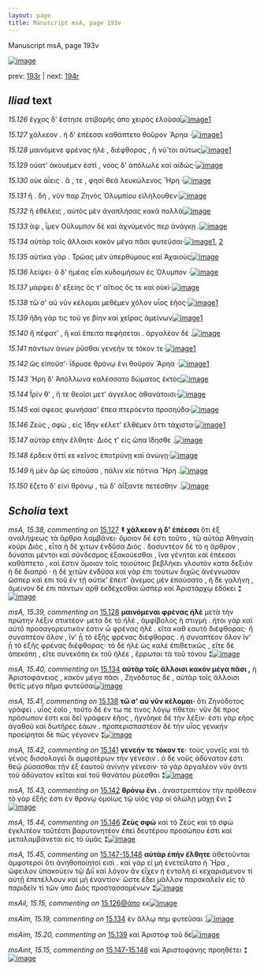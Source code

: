 ```yaml
---
layout: page
title: Manuscript msA, page 193v
---
```


Manuscript msA, page 193v

[![image](http://www.homermultitext.org/iipsrv?OBJ=IIP,1.0&FIF=/project/homer/pyramidal/deepzoom/hmt/vaimg/2017a/VA193VN_0695.tif&WID=100&CVT=JPEG)](http://www.homermultitext.org/ict2/?urn=urn:cite2:hmt:vaimg.2017a:VA193VN_0695)

prev:  [193r](../193r/) | next:  [194r](../194r/)

## *Iliad* text

*15.126* <a id="15.126"/> ἔγχος δ' ἔστησε στιβαρῆς ἀπο χειρὸς ἑλοῦσα[![image](http://www.homermultitext.org/iipsrv?OBJ=IIP,1.0&FIF=/project/homer/pyramidal/deepzoom/hmt/vaimg/2017a/VA193VN_0695.tif&RGN=0.486,0.2261,0.382,0.0323&WID=1000&CVT=JPEG)](http://www.homermultitext.org/ict2/?urn=urn:cite2:hmt:vaimg.2017a:VA193VN_0695@0.486,0.2261,0.382,0.0323)[1](#msAil_15.15)

*15.127* <a id="15.127"/> χάλκεον . ἡ δ' ἐπέεσσι καθάπτετο θοῦρον Ἄρηα ·[![image](http://www.homermultitext.org/iipsrv?OBJ=IIP,1.0&FIF=/project/homer/pyramidal/deepzoom/hmt/vaimg/2017a/VA193VN_0695.tif&RGN=0.487,0.2487,0.406,0.0323&WID=1000&CVT=JPEG)](http://www.homermultitext.org/ict2/?urn=urn:cite2:hmt:vaimg.2017a:VA193VN_0695@0.487,0.2487,0.406,0.0323)[1](#msA_15.38)

*15.128* <a id="15.128"/> μαινόμενε φρένας ἠλὲ , διέφθορας , ῆ νύ̆ τοι αύτως[![image](http://www.homermultitext.org/iipsrv?OBJ=IIP,1.0&FIF=/project/homer/pyramidal/deepzoom/hmt/vaimg/2017a/VA193VN_0695.tif&RGN=0.49,0.2675,0.434,0.0323&WID=1000&CVT=JPEG)](http://www.homermultitext.org/ict2/?urn=urn:cite2:hmt:vaimg.2017a:VA193VN_0695@0.49,0.2675,0.434,0.0323)[1](#msA_15.39)

*15.129* <a id="15.129"/> ούατ' ἀκουέμεν ἐστὶ , νόος δ' ἀπόλωλε καὶ αἰδώς·[![image](http://www.homermultitext.org/iipsrv?OBJ=IIP,1.0&FIF=/project/homer/pyramidal/deepzoom/hmt/vaimg/2017a/VA193VN_0695.tif&RGN=0.494,0.2885,0.416,0.0263&WID=1000&CVT=JPEG)](http://www.homermultitext.org/ict2/?urn=urn:cite2:hmt:vaimg.2017a:VA193VN_0695@0.494,0.2885,0.416,0.0263)

*15.130* <a id="15.130"/> οὐκ ἀΐεις . ἅ , τε , φησὶ θεὰ λευκώλενος Ἥρη ·[![image](http://www.homermultitext.org/iipsrv?OBJ=IIP,1.0&FIF=/project/homer/pyramidal/deepzoom/hmt/vaimg/2017a/VA193VN_0695.tif&RGN=0.495,0.3095,0.369,0.0233&WID=1000&CVT=JPEG)](http://www.homermultitext.org/ict2/?urn=urn:cite2:hmt:vaimg.2017a:VA193VN_0695@0.495,0.3095,0.369,0.0233)

*15.131* <a id="15.131"/> ἣ . δὴ , νῦν παρ Ζηνὸς Ὀλυμπίου εἰλήλουθεν·[![image](http://www.homermultitext.org/iipsrv?OBJ=IIP,1.0&FIF=/project/homer/pyramidal/deepzoom/hmt/vaimg/2017a/VA193VN_0695.tif&RGN=0.487,0.3246,0.387,0.0263&WID=1000&CVT=JPEG)](http://www.homermultitext.org/ict2/?urn=urn:cite2:hmt:vaimg.2017a:VA193VN_0695@0.487,0.3246,0.387,0.0263)

*15.132* <a id="15.132"/> ῆ ἐθέλεις , αὐτὸς μὲν ἀναπλήσας κακὰ πολλὰ[![image](http://www.homermultitext.org/iipsrv?OBJ=IIP,1.0&FIF=/project/homer/pyramidal/deepzoom/hmt/vaimg/2017a/VA193VN_0695.tif&RGN=0.491,0.3456,0.387,0.0263&WID=1000&CVT=JPEG)](http://www.homermultitext.org/ict2/?urn=urn:cite2:hmt:vaimg.2017a:VA193VN_0695@0.491,0.3456,0.387,0.0263)

*15.133* <a id="15.133"/> ὰψ , ΐμεν Οὔλυμπον δὲ καὶ ἀχνύμενός περ ἀνάγκῃ .[![image](http://www.homermultitext.org/iipsrv?OBJ=IIP,1.0&FIF=/project/homer/pyramidal/deepzoom/hmt/vaimg/2017a/VA193VN_0695.tif&RGN=0.489,0.3644,0.409,0.0263&WID=1000&CVT=JPEG)](http://www.homermultitext.org/ict2/?urn=urn:cite2:hmt:vaimg.2017a:VA193VN_0695@0.489,0.3644,0.409,0.0263)

*15.134* <a id="15.134"/> αὐτὰρ τοῖς ἄλλοισι κακὸν μέγα πᾶσι φυτεῦσαι·[![image](http://www.homermultitext.org/iipsrv?OBJ=IIP,1.0&FIF=/project/homer/pyramidal/deepzoom/hmt/vaimg/2017a/VA193VN_0695.tif&RGN=0.49,0.3847,0.409,0.0263&WID=1000&CVT=JPEG)](http://www.homermultitext.org/ict2/?urn=urn:cite2:hmt:vaimg.2017a:VA193VN_0695@0.49,0.3847,0.409,0.0263)[1](#msAim_15.19), [2](#msA_15.40)

*15.135* <a id="15.135"/> αὐτίκα γὰρ . Τρῶας μὲν ὑπερθύμους καὶ Ἀχαιοὺς[![image](http://www.homermultitext.org/iipsrv?OBJ=IIP,1.0&FIF=/project/homer/pyramidal/deepzoom/hmt/vaimg/2017a/VA193VN_0695.tif&RGN=0.49,0.402,0.413,0.0263&WID=1000&CVT=JPEG)](http://www.homermultitext.org/ict2/?urn=urn:cite2:hmt:vaimg.2017a:VA193VN_0695@0.49,0.402,0.413,0.0263)

*15.136* <a id="15.136"/> λείψει· ὃ δ' ἡμέας εἶσι κυδοιμήσων ἐς Όλυμπον ·[![image](http://www.homermultitext.org/iipsrv?OBJ=IIP,1.0&FIF=/project/homer/pyramidal/deepzoom/hmt/vaimg/2017a/VA193VN_0695.tif&RGN=0.489,0.423,0.413,0.0263&WID=1000&CVT=JPEG)](http://www.homermultitext.org/ict2/?urn=urn:cite2:hmt:vaimg.2017a:VA193VN_0695@0.489,0.423,0.413,0.0263)

*15.137* <a id="15.137"/> μάρψει δ' εξείης ὅς τ' αἴτιος ὅς τε καὶ οὐκί·[![image](http://www.homermultitext.org/iipsrv?OBJ=IIP,1.0&FIF=/project/homer/pyramidal/deepzoom/hmt/vaimg/2017a/VA193VN_0695.tif&RGN=0.489,0.4425,0.377,0.0263&WID=1000&CVT=JPEG)](http://www.homermultitext.org/ict2/?urn=urn:cite2:hmt:vaimg.2017a:VA193VN_0695@0.489,0.4425,0.377,0.0263)

*15.138* <a id="15.138"/> τῶ σ' αῦ νῦν κέλομαι μεθέμεν χόλον υἷος ἑῆος·[![image](http://www.homermultitext.org/iipsrv?OBJ=IIP,1.0&FIF=/project/homer/pyramidal/deepzoom/hmt/vaimg/2017a/VA193VN_0695.tif&RGN=0.489,0.4613,0.418,0.0263&WID=1000&CVT=JPEG)](http://www.homermultitext.org/ict2/?urn=urn:cite2:hmt:vaimg.2017a:VA193VN_0695@0.489,0.4613,0.418,0.0263)[1](#msA_15.41)

*15.139* <a id="15.139"/> ἤδη γάρ τις τοῦ γε βίην καὶ χεῖρας ἀμείνων[![image](http://www.homermultitext.org/iipsrv?OBJ=IIP,1.0&FIF=/project/homer/pyramidal/deepzoom/hmt/vaimg/2017a/VA193VN_0695.tif&RGN=0.489,0.4763,0.404,0.0263&WID=1000&CVT=JPEG)](http://www.homermultitext.org/ict2/?urn=urn:cite2:hmt:vaimg.2017a:VA193VN_0695@0.489,0.4763,0.404,0.0263)[1](#msAim_15.20)

*15.140* <a id="15.140"/> ἢ πέφατ' , ἢ καὶ ἔπειτα πεφήσεται . ἀργαλέον δὲ .[![image](http://www.homermultitext.org/iipsrv?OBJ=IIP,1.0&FIF=/project/homer/pyramidal/deepzoom/hmt/vaimg/2017a/VA193VN_0695.tif&RGN=0.49,0.4951,0.427,0.0263&WID=1000&CVT=JPEG)](http://www.homermultitext.org/ict2/?urn=urn:cite2:hmt:vaimg.2017a:VA193VN_0695@0.49,0.4951,0.427,0.0263)

*15.141* <a id="15.141"/> πάντων ἀνων ῥῦσθαι γενεήν τε τόκον τε·[![image](http://www.homermultitext.org/iipsrv?OBJ=IIP,1.0&FIF=/project/homer/pyramidal/deepzoom/hmt/vaimg/2017a/VA193VN_0695.tif&RGN=0.483,0.5147,0.384,0.0278&WID=1000&CVT=JPEG)](http://www.homermultitext.org/ict2/?urn=urn:cite2:hmt:vaimg.2017a:VA193VN_0695@0.483,0.5147,0.384,0.0278)[1](#msA_15.42)

*15.142* <a id="15.142"/> ὣς εἰποῦσ'· ΐδρυσε θρόνῳ ἔνι θοῦρον Ἄρηα ·[![image](http://www.homermultitext.org/iipsrv?OBJ=IIP,1.0&FIF=/project/homer/pyramidal/deepzoom/hmt/vaimg/2017a/VA193VN_0695.tif&RGN=0.482,0.5334,0.421,0.0278&WID=1000&CVT=JPEG)](http://www.homermultitext.org/ict2/?urn=urn:cite2:hmt:vaimg.2017a:VA193VN_0695@0.482,0.5334,0.421,0.0278)[1](#msA_15.43)

*15.143* <a id="15.143"/> Ἥρη δ' Ἀπόλλωνα καλέσσατο δώματος ἐκτὸς[![image](http://www.homermultitext.org/iipsrv?OBJ=IIP,1.0&FIF=/project/homer/pyramidal/deepzoom/hmt/vaimg/2017a/VA193VN_0695.tif&RGN=0.482,0.553,0.421,0.0278&WID=1000&CVT=JPEG)](http://www.homermultitext.org/ict2/?urn=urn:cite2:hmt:vaimg.2017a:VA193VN_0695@0.482,0.553,0.421,0.0278)

*15.144* <a id="15.144"/> Ϊ͂ρίν θ' , ἥ τε θεοῖσι μετ' άγγελος ἀθανάτοισι·[![image](http://www.homermultitext.org/iipsrv?OBJ=IIP,1.0&FIF=/project/homer/pyramidal/deepzoom/hmt/vaimg/2017a/VA193VN_0695.tif&RGN=0.481,0.5733,0.389,0.0278&WID=1000&CVT=JPEG)](http://www.homermultitext.org/ict2/?urn=urn:cite2:hmt:vaimg.2017a:VA193VN_0695@0.481,0.5733,0.389,0.0278)

*15.145* <a id="15.145"/> καί σφεας φωνήσασ' ἔπεα πτερόεντα προσηύδα·[![image](http://www.homermultitext.org/iipsrv?OBJ=IIP,1.0&FIF=/project/homer/pyramidal/deepzoom/hmt/vaimg/2017a/VA193VN_0695.tif&RGN=0.48,0.5905,0.436,0.0278&WID=1000&CVT=JPEG)](http://www.homermultitext.org/ict2/?urn=urn:cite2:hmt:vaimg.2017a:VA193VN_0695@0.48,0.5905,0.436,0.0278)

*15.146* <a id="15.146"/> Ζεὺς , σφὼ , εἰς Ί̈δην κέλετ' ἐλθέμεν ὅττι τάχιστα·[![image](http://www.homermultitext.org/iipsrv?OBJ=IIP,1.0&FIF=/project/homer/pyramidal/deepzoom/hmt/vaimg/2017a/VA193VN_0695.tif&RGN=0.48,0.6108,0.436,0.0278&WID=1000&CVT=JPEG)](http://www.homermultitext.org/ict2/?urn=urn:cite2:hmt:vaimg.2017a:VA193VN_0695@0.48,0.6108,0.436,0.0278)[1](#msA_15.44)

*15.147* <a id="15.147"/> αὐτὰρ ἐπὴν ἔλθητε· Διός τ' εἰς ῶπα ἴ̈δησθε .[![image](http://www.homermultitext.org/iipsrv?OBJ=IIP,1.0&FIF=/project/homer/pyramidal/deepzoom/hmt/vaimg/2017a/VA193VN_0695.tif&RGN=0.48,0.6296,0.422,0.0278&WID=1000&CVT=JPEG)](http://www.homermultitext.org/ict2/?urn=urn:cite2:hmt:vaimg.2017a:VA193VN_0695@0.48,0.6296,0.422,0.0278)

*15.148* <a id="15.148"/> ἔρδειν ὅττί κε κεῖνος ἐποτρύνῃ καὶ ἀνώγῃ·[![image](http://www.homermultitext.org/iipsrv?OBJ=IIP,1.0&FIF=/project/homer/pyramidal/deepzoom/hmt/vaimg/2017a/VA193VN_0695.tif&RGN=0.481,0.6491,0.404,0.0278&WID=1000&CVT=JPEG)](http://www.homermultitext.org/ict2/?urn=urn:cite2:hmt:vaimg.2017a:VA193VN_0695@0.481,0.6491,0.404,0.0278)

*15.149* <a id="15.149"/> ἡ μὲν ἂρ ὣς εἰποῦσα , πάλιν κίε πότνια Ἥρη .[![image](http://www.homermultitext.org/iipsrv?OBJ=IIP,1.0&FIF=/project/homer/pyramidal/deepzoom/hmt/vaimg/2017a/VA193VN_0695.tif&RGN=0.479,0.6679,0.412,0.0278&WID=1000&CVT=JPEG)](http://www.homermultitext.org/ict2/?urn=urn:cite2:hmt:vaimg.2017a:VA193VN_0695@0.479,0.6679,0.412,0.0278)

*15.150* <a id="15.150"/> ἕζετο δ' εἰνὶ θρόνῳ , τὼ δ' ἀΐξαντε πετέσθην .[![image](http://www.homermultitext.org/iipsrv?OBJ=IIP,1.0&FIF=/project/homer/pyramidal/deepzoom/hmt/vaimg/2017a/VA193VN_0695.tif&RGN=0.477,0.6882,0.387,0.0278&WID=1000&CVT=JPEG)](http://www.homermultitext.org/ict2/?urn=urn:cite2:hmt:vaimg.2017a:VA193VN_0695@0.477,0.6882,0.387,0.0278)

## *Scholia* text

*msA, 15.38, commenting on* [15.127](#15.127)  <a id="msA_15.38"/> **‡ χάλκεον ἡ δ' ἐπέεσσι** ὅτι ἐξ αναλήψεως τὰ ἄρθρα λαμβάνει· ὅμοιον δέ ἐστι τοῦτο , τῷ αὐτὰρ Ἀθηναίη κούρι Διὸς , εἶτα ἡ δὲ χιτων ἐνδῦσα Διός . δασυντέον δὲ τὸ η ἄρθρον , δύναται μέντοι καὶ σύνδεσμος ἐξακούεσθαι , ἵνα γένηται καὶ ἐπέεσσι καθάπτετο , καὶ ἔστιν ὅμοιον τοῖς τοιούτοις βεβλήκει γλουτὸν κατα δεξιὸν ἡ δὲ διαπρό · ἡ δὲ χιτῶν ἐνδῦσα καὶ γὰρ ἐπι τούτων διχῶς ἀνέγνωσαν ὥσπερ καὶ ἐπι τοῦ ἐν τῇ αὐτίκ' ἔπειτ' ἄνεμος μὲν ἐπαύσατο , ἡ δε γαλήνη , ἄμεινον δὲ ἐπι πάντων αρθ ἐκδέχεσθαι ὥσπερ καὶ Ἀριστάρχῳ ἐδόκει ⁑[![image](http://www.homermultitext.org/iipsrv?OBJ=IIP,1.0&FIF=/project/homer/pyramidal/deepzoom/hmt/vaimg/2017a/VA193VN_0695.tif&RGN=0.227,0.1142,0.698,0.0691&WID=1000&CVT=JPEG)](http://www.homermultitext.org/ict2/?urn=urn:cite2:hmt:vaimg.2017a:VA193VN_0695@0.227,0.1142,0.698,0.0691)

*msA, 15.39, commenting on* [15.128](#15.128)  <a id="msA_15.39"/> **μαινόμεναι φρένας ἠλὲ** μετὰ τὴν πρώτην λέξιν στικτέον· μετα δε τὸ ἠλὲ , ἀμφίβολος ἡ στιγμὴ . ήτοι γὰρ καὶ αὐτὸ προσαγορευτικὸν ἐστιν ὧ φρένας ἠλέ . εῖτα καθ εαυτὸ διέφθορας· ἢ συναπτέον ὅλον , ἵν' ᾖ τὸ ἑξῆς φρένας διέφθορας . ἠ συναπτέον ὄλον ἵν’ ᾖ τὸ ἑξῆς φρένας διέφθορας· τὸ δὲ ἠλέ ὡς καλὲ ἐπιθετικῶς , εἴτε δὲ ἀπεκόπη , εἴτε συνεκόπη ἐκ τοῦ ἠλέε , ἔρρωται τὰ τοῦ τόνου ⁑[![image](http://www.homermultitext.org/iipsrv?OBJ=IIP,1.0&FIF=/project/homer/pyramidal/deepzoom/hmt/vaimg/2017a/VA193VN_0695.tif&RGN=0.231,0.1675,0.687,0.0466&WID=1000&CVT=JPEG)](http://www.homermultitext.org/ict2/?urn=urn:cite2:hmt:vaimg.2017a:VA193VN_0695@0.231,0.1675,0.687,0.0466)

*msA, 15.40, commenting on* [15.134](#15.134)  <a id="msA_15.40"/> **αὐτὰρ τοῖς ἄλλοισι κακὸν μέγα πᾶσι ,** ἡ Ἀριστοφάνειος , κακὸν μέγα πᾶσι , Ζηνόδοτος δὲ , αὐτὰρ τοῖς ἄλλοισι θετῖς μέγα πῆμα φυτεῦσαι[![image](http://www.homermultitext.org/iipsrv?OBJ=IIP,1.0&FIF=/project/homer/pyramidal/deepzoom/hmt/vaimg/2017a/VA193VN_0695.tif&RGN=0.218,0.3772,0.235,0.0579&WID=1000&CVT=JPEG)](http://www.homermultitext.org/ict2/?urn=urn:cite2:hmt:vaimg.2017a:VA193VN_0695@0.218,0.3772,0.235,0.0579)

*msA, 15.41, commenting on* [15.138](#15.138)  <a id="msA_15.41"/> **τῶ σ' αὐ νῦν κέλομαι·** ὅτι Ζηνόδοτος γράφει . υἷος ἐοῖο , τοῦτο δὲ ἐν τω πε τινος λόγῳ τίθεται· νῦν δὲ προς πρόσωπον ἐστι καὶ δεῖ γράφειν ἑῆος , ἠγνόηκε δὲ τὴν λέξιν· ἐστι γὰρ εῆος ἀγαθοῦ καὶ δωτῆρες ἑάων . προπερισπαστέον δὲ τὴν υἷος γενικήν προείρηται δὲ πῶς γέγονεν ⁑[![image](http://www.homermultitext.org/iipsrv?OBJ=IIP,1.0&FIF=/project/homer/pyramidal/deepzoom/hmt/vaimg/2017a/VA193VN_0695.tif&RGN=0.218,0.4237,0.235,0.0954&WID=1000&CVT=JPEG)](http://www.homermultitext.org/ict2/?urn=urn:cite2:hmt:vaimg.2017a:VA193VN_0695@0.218,0.4237,0.235,0.0954)

*msA, 15.42, commenting on* [15.141](#15.141)  <a id="msA_15.42"/> **γενεήν τε τόκον τε·** τοὺς γονεῖς καὶ τὸ γένος δισσολογεῖ δι αμφοτέρων τὴν γένεσιν . ὁ δε νοῦς ἀδύνατον ἐστι θεῷ ῥύσασθαι τὴν ἐξ ἑαυτοῦ ἀνίνην γένεσιν· τὸ γὰρ ἀργαλέον νῦν ἀντὶ τοῦ ἀδύνατον κεῖται καὶ τοῦ θανάτου ῥύεσθαι ⁑[![image](http://www.homermultitext.org/iipsrv?OBJ=IIP,1.0&FIF=/project/homer/pyramidal/deepzoom/hmt/vaimg/2017a/VA193VN_0695.tif&RGN=0.213,0.5056,0.231,0.0789&WID=1000&CVT=JPEG)](http://www.homermultitext.org/ict2/?urn=urn:cite2:hmt:vaimg.2017a:VA193VN_0695@0.213,0.5056,0.231,0.0789)

*msA, 15.43, commenting on* [15.142](#15.142)  <a id="msA_15.43"/> **θρόνῳ ἕνι .** ἀναστρεπτέον τὴν πρόθεσιν τὸ γὰρ ἑξῆς ἐστι ἐν θρόνῳ ὁμοίως τῷ υἱὸς γάρ οἱ ὀλώλῃ μάχῃ ἕνι ⁑[![image](http://www.homermultitext.org/iipsrv?OBJ=IIP,1.0&FIF=/project/homer/pyramidal/deepzoom/hmt/vaimg/2017a/VA193VN_0695.tif&RGN=0.208,0.5748,0.231,0.0443&WID=1000&CVT=JPEG)](http://www.homermultitext.org/ict2/?urn=urn:cite2:hmt:vaimg.2017a:VA193VN_0695@0.208,0.5748,0.231,0.0443)

*msA, 15.44, commenting on* [15.146](#15.146)  <a id="msA_15.44"/> **Ζεὺς σφὼ** καὶ τὸ Ζεὺς καὶ τὸ σφὼ ἐγκλιτέον τοῦτέστι βαρυτονητέον ἐπεὶ δευτέρου προσώπου ἐστι καὶ μεταλαμβάνεται εἰς τὸ ὑμᾶς ⁑[![image](http://www.homermultitext.org/iipsrv?OBJ=IIP,1.0&FIF=/project/homer/pyramidal/deepzoom/hmt/vaimg/2017a/VA193VN_0695.tif&RGN=0.207,0.6116,0.231,0.0443&WID=1000&CVT=JPEG)](http://www.homermultitext.org/ict2/?urn=urn:cite2:hmt:vaimg.2017a:VA193VN_0695@0.207,0.6116,0.231,0.0443)

*msA, 15.45, commenting on* [15.147-15.148](#15.147-15.148)  <a id="msA_15.45"/> **αὐτὰρ ἐπὴν ἔλθητε** ἀθετοῦνται ἀμφοτεροὶ ὅτι ἀνηθοποίητοί εισὶ . καὶ γὰρ εἰ μὴ ἐνετείλατο ἡ Ἥρα , ὤφειλον ὑπακούειν τῷ Διῒ καὶ λόγον ἂν εἶχεν ἡ ἐντολὴ εἰ κεχαρισμένον τί αὐτῇ ἐπετέλλουν καὶ μὴ ἐναντίον· ὥστε ἔδει μᾶλλον παρακαλεῖν εἰς τὸ παριδεῖν τί τῶν ὑπο Διὸς προστασσομένων ⁑[![image](http://www.homermultitext.org/iipsrv?OBJ=IIP,1.0&FIF=/project/homer/pyramidal/deepzoom/hmt/vaimg/2017a/VA193VN_0695.tif&RGN=0.207,0.6424,0.236,0.0917&WID=1000&CVT=JPEG)](http://www.homermultitext.org/ict2/?urn=urn:cite2:hmt:vaimg.2017a:VA193VN_0695@0.207,0.6424,0.236,0.0917)

*msAil, 15.15, commenting on* [15.126@ἀπο](#15.126@ἀπο)  <a id="msAil_15.15"/> εκ[![image](http://www.homermultitext.org/iipsrv?OBJ=IIP,1.0&FIF=/project/homer/pyramidal/deepzoom/hmt/vaimg/2017a/VA193VN_0695.tif&RGN=0.721,0.2329,0.016,0.0135&WID=1000&CVT=JPEG)](http://www.homermultitext.org/ict2/?urn=urn:cite2:hmt:vaimg.2017a:VA193VN_0695@0.721,0.2329,0.016,0.0135)

*msAim, 15.19, commenting on* [15.134](#15.134)  <a id="msAim_15.19"/> ἐν ἄλλῳ πημ φυτεῦσαι ⁚[![image](http://www.homermultitext.org/iipsrv?OBJ=IIP,1.0&FIF=/project/homer/pyramidal/deepzoom/hmt/vaimg/2017a/VA193VN_0695.tif&RGN=0.443,0.3824,0.054,0.0308&WID=1000&CVT=JPEG)](http://www.homermultitext.org/ict2/?urn=urn:cite2:hmt:vaimg.2017a:VA193VN_0695@0.443,0.3824,0.054,0.0308)

*msAim, 15.20, commenting on* [15.139](#15.139)  <a id="msAim_15.20"/> καὶ Ἀριστοφ τοῦ δε[![image](http://www.homermultitext.org/iipsrv?OBJ=IIP,1.0&FIF=/project/homer/pyramidal/deepzoom/hmt/vaimg/2017a/VA193VN_0695.tif&RGN=0.439,0.4643,0.06,0.0316&WID=1000&CVT=JPEG)](http://www.homermultitext.org/ict2/?urn=urn:cite2:hmt:vaimg.2017a:VA193VN_0695@0.439,0.4643,0.06,0.0316)

*msAint, 15.15, commenting on* [15.147-15.148](#15.147-15.148)  <a id="msAint_15.15"/> καὶ Ἀριστοφάνης προηθέτει ⁑[![image](http://www.homermultitext.org/iipsrv?OBJ=IIP,1.0&FIF=/project/homer/pyramidal/deepzoom/hmt/vaimg/2017a/VA193VN_0695.tif&RGN=0.892,0.6326,0.041,0.0466&WID=1000&CVT=JPEG)](http://www.homermultitext.org/ict2/?urn=urn:cite2:hmt:vaimg.2017a:VA193VN_0695@0.892,0.6326,0.041,0.0466)